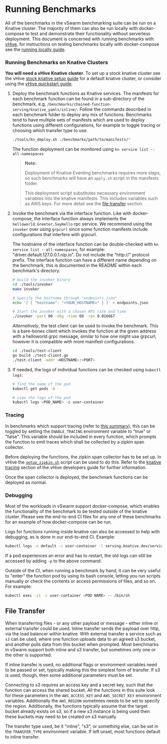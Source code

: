 # Running Benchmarks

All of the benchmarks in the vSwarm benchmarking suite can be run on a Knative cluster. The majority of them can also
be run locally with docker-compose to test and demonstrate their functionality without serverless 
deployment. This document is concerned with running benchmarks with [vHive](https://github.com/ease-lab/vhive),
for instructions on testing benchmarks locally with docker-compose see the [running locally guide](./running_locally.md).

### Running Benchmarks on Knative Clusters

**You will need a vHive Knative cluster**. To set up a stock knative cluster see the vHive
[stock knative setup guide](https://github.com/ease-lab/vhive/blob/main/docs/developers_guide.md#testing-stock-knative-setup-or-images)
for a default knative cluster, or consider using the 
[vHive quickstart guide](https://github.com/ease-lab/vhive/blob/main/docs/quickstart_guide.md).

1. Deploy the benchmark functions as Knative services. The manifests for each benchmark function
    can be found in a sub-directory of the benchmark, e.g. 
    `/benchmarks/chained-function-serving/knative_yamls/inline/`.
    Follow the commands described in each benchmark folder to deploy any mix of functions.
     Benchmarks tend to have multiple
    sets of manifests which are used to deploy functions using different configurations, for
    example to toggle tracing or choosing which transfer type to use.
    ```bash
    ./tools/kn_deploy.sh ./benchmarks/path/to/manifests/*
    ```
    The function deployment can be monitored using `kn service list --all-namespaces` 
    > **Note:**
    > 
    > Deployment of Knative Eventing benchmarks requires more steps, so such benchmarks will
    > have an `apply.sh` script in the manifests folder.
    >
    > This deployment script substitutes necessary environment variables into the knative manifests.
    > This includes variables such as AWS keys. For more detail see the 
    > [file transfer](#file-transfer) section.

2. Invoke the benchmark via the interface function. Like with docker-compose, the interface
    function always implements the `helloworld.Greeter.SayHello` rpc service. We recommend using
    the `invoker` over using `grpcurl` since some function manifests include configurations that
    interfere with grpcurl.

    The hostname of the interface function can be double-checked with `kn service list --all-namespaces`, for
    example: "driver.default.127.0.0.1.nip.io". Do not include the "http://" protocol prefix. The
    interface function can have a different name depending on the benchmark, this is documented
    in the README within each benchmark's directory.
    ```bash
    # build the invoker binary
    cd ./tools/invoker
    make invoker

    # Specify the hostname through "endpoints.json"
    echo '[ { "hostname": "<YOUR_HOSTNAME>" } ]' > endpoints.json

    # Start the invoker with a chosen RPS rate and time
    ./invoker -port 80 -dbg -time 60 -rps 0.016667
    ``` 

    *Alternatively*, the test client can be used to invoke the benchmark. This is a bare-bones
    client which invokes the function at the given address with a helloworld grpc message, similar
    to how one might use grpcurl, however it is compatible with more manifest configurations.
    ```bash
    cd ./tools/test-client
    go build ./test-client.go
    ./test-client -addr <HOSTNAME>:<PORT>
    ```

3. If needed, the logs of individual functions can be checked using `kubectl logs`:
    ```bash
    # find the name of the pod
    kubectl get pods -A

    # view the logs of the pod
    kubectl logs <POD_NAME> -c user-container
    ```

### Tracing

In benchmarks which support tracing (refer to [this summary](/benchmarks/README.md)), this can be
toggled by setting the `ENABLE_TRACING` environment variable to "true" or "false". This variable
should be included in every function, which prompts the function to emit traces which shall be
collected by a zipkin span collector.

Before deploying the functions, the zipkin span collector has to be set up. In vHive the
[`setup_zipkin.sh`](https://github.com/ease-lab/vhive/blob/main/scripts/setup_zipkin.sh) script can
be used to do this. Refer to the [knative tracing](https://github.com/ease-lab/vhive/blob/main/docs/developers_guide.md#knative-request-tracing)
section of the vHive developers guide for further information.

Once the span collector is deployed, the benchmark functions can be deployed as normal.

### Debugging

Most of the workloads in vSwarm support docker-compose, which enables the functionality of the
benchmark to be tested outside of the knative cluster. Please see the end-to-end CI files for any
one of these benchmarks for an example of how docker-compose can be run.

Logs for functions running inside knative can also be accessed to help with debugging, as is done
in our end-to-end CI. Example:
```bash
kubectl logs -n default -c user-container -l serving.knative.dev/service=gg-driver-llvm --tail=-1
```
If a pod experiences an error and has to restart, the old logs can still be accessed by adding
`-p` to the above command.

Outside of the CI, when running a benchmark by hand, it can be very useful to "enter" the function
 pod by using its bash console, letting you run scripts manually or check the contents or access 
 permissions of files, and so on. For example:
```bash
kubectl exec -it -c user-container <POD NAME> -- /bin/sh
```

## File Transfer

When transferring files - or any other payload or message - either inline or external transfer could
be used. Inline transfer sends the payload over http, via the load balancer within knative. With
external transfer a service such as `s3` can be used, where one function uploads data to an agreed
s3 bucket, and another pulls data from this bucket when prompted. Most benchmarks in vSwarm
support both inline and s3 transfer, but sometimes only one or the other is supported. 

If inline transfer is used, no additional flags or environment variables need to be passed or set, 
typically making this the simplest form of transfer. If s3 is used, though, then some additional
parameters must be set. 

Connecting to s3 requires an access key and a secret key, such that the function can access the 
shared bucket. All the functions in this suite look for these parameters in the `AWS_ACCESS_KEY` 
and `AWS_SECRET_KEY` environment variables. Additionally the `AWS_REGION` sometimes needs to be
set to specify the region. Additionally, the functions typically assume that the target bucket
already exists on s3, so if a new s3 instance is being used then these buckets may need to be
created on s3 manually.

The transfer type used, be it "inline", "s3", or something else, can be set in the 
`TRANSFER_TYPE` environment variable. If left unset, most functions default to inline transfer.